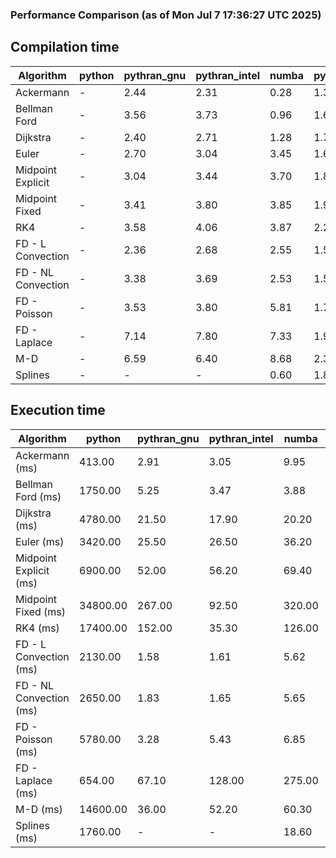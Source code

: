 ### Performance Comparison (as of Mon Jul  7 17:36:27 UTC 2025)
## Compilation time
Algorithm                 | python                    | pythran_gnu               | pythran_intel             | numba                     | pyccel_gnu_c              | pyccel_gnu_fortran        | pyccel_intel_c            | pyccel_intel_fortran     
------------------------- | ------------------------- | ------------------------- | ------------------------- | ------------------------- | ------------------------- | ------------------------- | ------------------------- | -------------------------
Ackermann                 | -                         | 2.44                      | 2.31                      | 0.28                      | 1.36                      | 1.39                      | 1.40                      | 1.43                     
Bellman Ford              | -                         | 3.56                      | 3.73                      | 0.96                      | 1.66                      | 1.55                      | 1.59                      | 1.58                     
Dijkstra                  | -                         | 2.40                      | 2.71                      | 1.28                      | 1.76                      | 1.64                      | 1.69                      | 1.73                     
Euler                     | -                         | 2.70                      | 3.04                      | 3.45                      | 1.60                      | 1.50                      | 1.56                      | 1.58                     
Midpoint Explicit         | -                         | 3.04                      | 3.44                      | 3.70                      | 1.86                      | 1.77                      | 1.79                      | 1.81                     
Midpoint Fixed            | -                         | 3.41                      | 3.80                      | 3.85                      | 1.95                      | 1.81                      | 1.85                      | 1.86                     
RK4                       | -                         | 3.58                      | 4.06                      | 3.87                      | 2.25                      | 2.20                      | 2.19                      | 2.15                     
FD - L Convection         | -                         | 2.36                      | 2.68                      | 2.55                      | 1.55                      | 1.47                      | 1.52                      | 1.52                     
FD - NL Convection        | -                         | 3.38                      | 3.69                      | 2.53                      | 1.58                      | 1.48                      | 1.52                      | 1.54                     
FD - Poisson              | -                         | 3.53                      | 3.80                      | 5.81                      | 1.70                      | 1.75                      | 1.66                      | 1.93                     
FD - Laplace              | -                         | 7.14                      | 7.80                      | 7.33                      | 1.96                      | 1.90                      | 1.86                      | 1.96                     
M-D                       | -                         | 6.59                      | 6.40                      | 8.68                      | 2.39                      | 2.53                      | 2.30                      | 2.64                     
Splines                   | -                         | -                         | -                         | 0.60                      | 1.80                      | 1.76                      | 1.75                      | 1.87                     

## Execution time
Algorithm                 | python                    | pythran_gnu               | pythran_intel             | numba                     | pyccel_gnu_c              | pyccel_gnu_fortran        | pyccel_intel_c            | pyccel_intel_fortran     
------------------------- | ------------------------- | ------------------------- | ------------------------- | ------------------------- | ------------------------- | ------------------------- | ------------------------- | -------------------------
Ackermann (ms)            | 413.00                    | 2.91                      | 3.05                      | 9.95                      | 1.33                      | 1.32                      | 4.05                      | 10.30                    
Bellman Ford (ms)         | 1750.00                   | 5.25                      | 3.47                      | 3.88                      | 3.73                      | 3.31                      | 5.85                      | 4.18                     
Dijkstra (ms)             | 4780.00                   | 21.50                     | 17.90                     | 20.20                     | 68.80                     | 19.70                     | 66.20                     | 23.00                    
Euler (ms)                | 3420.00                   | 25.50                     | 26.50                     | 36.20                     | 26.80                     | 10.90                     | 26.90                     | 15.40                    
Midpoint Explicit (ms)    | 6900.00                   | 52.00                     | 56.20                     | 69.40                     | 44.70                     | 19.60                     | 46.20                     | 16.20                    
Midpoint Fixed (ms)       | 34800.00                  | 267.00                    | 92.50                     | 320.00                    | 190.00                    | 73.30                     | 198.00                    | 54.70                    
RK4 (ms)                  | 17400.00                  | 152.00                    | 35.30                     | 126.00                    | 96.10                     | 32.00                     | 91.40                     | 28.90                    
FD - L Convection (ms)    | 2130.00                   | 1.58                      | 1.61                      | 5.62                      | 6.64                      | 1.50                      | 7.87                      | 1.37                     
FD - NL Convection (ms)   | 2650.00                   | 1.83                      | 1.65                      | 5.65                      | 6.67                      | 1.73                      | 8.27                      | 1.52                     
FD - Poisson (ms)         | 5780.00                   | 3.28                      | 5.43                      | 6.85                      | 14.60                     | 2.69                      | 23.90                     | 2.54                     
FD - Laplace (ms)         | 654.00                    | 67.10                     | 128.00                    | 275.00                    | 487.00                    | 60.60                     | 659.00                    | 59.60                    
M-D (ms)                  | 14600.00                  | 36.00                     | 52.20                     | 60.30                     | 117.00                    | 62.40                     | 61.90                     | 89.50                    
Splines (ms)              | 1760.00                   | -                         | -                         | 18.60                     | 14.40                     | 17.70                     | 15.20                     | 27.40                    
